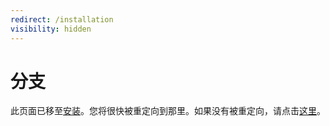 ```yaml
---
redirect: /installation
visibility: hidden
---
```


# 分支

此页面已移至[安装](/Installation/index.md)。您将很快被重定向到那里。如果没有被重定向，请点击[这里](/Installation)。
